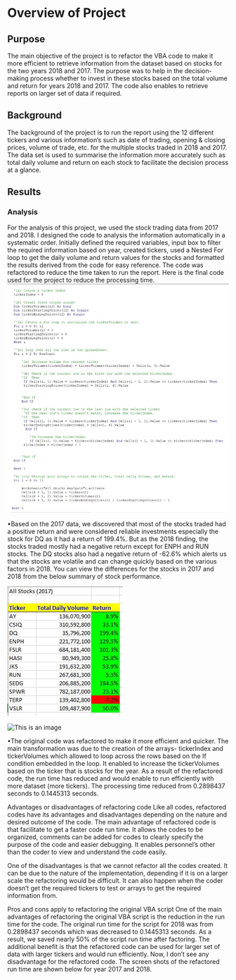 # Overview of Project

## Purpose
The main objective of the project is to refactor the VBA code to make it more efficient to retrieve information from the dataset based on stocks for the two years 2018 and 2017. The purpose was to help in the decision-making process whether to invest in these stocks based on the total volume and return for years 2018 and 2017. The code also enables to retrieve reports on larger set of data if required.

## Background
The background of the project is to run the report using the 12 different tickers and various information’s such as date of trading, opening & closing prices, volume of trade, etc. for the multiple stocks traded in 2018 and 2017. The data set is used to summarise the information more accurately such as total daily volume and return on each stock to facilitate the decision process at a glance.


## Results

### Analysis

For the analysis of this project, we used the stock trading data from 2017 and 2018.  I designed the code to analysis the information automatically in a systematic order. Initially defined the required variables, input box to filter the required information based on year, created tickers, used a Nested For loop to get the daily volume and return values for the stocks and formatted the results derived from the code for easy reference. The code was refactored to reduce the time taken to run the report. Here is the final code used for the project to reduce the processing time.
![This is an image](https://github.com/Josna-Aykkara/Stock-analysis./blob/main/Resources/Code%20used.JPG)

 

•Based on the 2017 data, we discovered that most of the stocks traded had a positive return and were considered reliable investments especially the stock for DQ as it had a return of 199.4%. But as the 2018 finding, the stocks traded mostly had a negative return except for ENPH and RUN stocks. The DQ stocks also had a negative return of -62.6% which alerts us that the stocks are volatile and can change quickly based on the various factors in 2018. You can view the differences for the stocks in 2017 and 2018 from the below summary of stock performance.

![This is an image](https://github.com/Josna-Aykkara/Stock-analysis./blob/main/Resources/Performance%20of%20stock%20in%202017.JPG)

![This is an image](https://github.com/Josna-Aykkara/Stock-analysis./blob/main/VBA_hallenge_2018(latest).jpg)

 
•The original code was refactored to make it more efficient and quicker. The main transformation was due to the creation of the arrays- tickerIndex and tickerVolumes which allowed to loop across the rows based on the If condition embedded in the loop. It enabled to increase the tickerVolumes based on the ticker that is stocks for the year. As a result of the refactored code, the run time has reduced and would enable to run efficiently with more dataset (more tickers). The processing time reduced from 0.2898437 seconds to 0.1445313 seconds. 
 
Advantages or disadvantages of refactoring code
Like all codes, refactored codes have its advantages and disadvantages depending on the nature and desired outcome of the code. The main advantage of refactored code is that facilitate to get a faster code run time. It allows the codes to be organized, comments can be added for codes to clearly specify the purpose of the code and easier debugging. It enables personnel’s other than the coder to view and understand the code easily.

One of the disadvantages is that we cannot refactor all the codes created. It can be due to the nature of the implementation, depending if it is on a larger scale the refactoring would be difficult. It can also happen when the coder doesn’t get the required tickers to test or arrays to get the required information from.

Pros and cons apply to refactoring the original VBA script
One of the main advantages of refactoring the original VBA script is the reduction in the run time for the code. The original run time for the script for 2018 was from 0.2898437 seconds which was decreased to 0.1445313 seconds. As a result, we saved nearly 50% of the script run time after factoring. The additional benefit is that the refactored code can be used for larger set of data with larger tickers and would run efficiently. Now, I don’t see any disadvantage for the refactored code.
The screen shots of the refactored run time are shown below for year 2017 and 2018.
 
